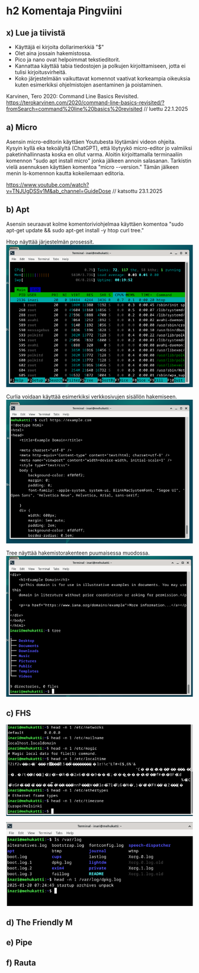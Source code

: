 # h2 Komentaja Pingviini

## x) Lue ja tiivistä

- Käyttäjä ei kirjoita dollarimerkkiä "$"
- Olet aina jossain hakemistossa.
- Pico ja nano ovat helpoimmat tekstieditorit.
- Kannattaa käyttää tabia tiedostojen ja polkujen kirjoittamiseen, jotta ei tulisi kirjoitusvirheitä.
- Koko järjestelmään vaikuttavat komennot vaativat korkeampia oikeuksia kuten esimerkiksi ohjelmistojen asentaminen ja poistaminen.

Karvinen, Tero 2020: Command Line Basics Revisited. https://terokarvinen.com/2020/command-line-basics-revisited/?fromSearch=command%20line%20basics%20revisited // luettu 22.1.2025

## a) Micro

Asensin micro-editorin käyttäen Youtubesta löytämäni videon ohjeita. Kysyin kyllä eka tekoälyltä (ChatGPT), että löytyykö micro-editor jo valmiiksi paketinhallinnasta koska en ollut varma. Aloitin kirjoittamalla terminaaliin komennon "sudo apt install micro" jonka jälkeen annoin salasanan. Tarkistin vielä asennuksen käyttäen komentoa "micro --version." Tämän jälkeen menin ls-komennon kautta kokeilemaan editoria.

https://www.youtube.com/watch?v=TNJUgDSSv1M&ab_channel=GuideDose // katsottu 23.1.2025

## b) Apt

Asensin seuraavat kolme komentoriviohjelmaa käyttäen komentoa "sudo apt-get update && sudo apt-get install -y htop curl tree."

Htop näyttää järjestelmän prosessit.
![Htop](htop.PNG)

Curlia voidaan käyttää esimerkiksi verkkosivujen sisällön hakemiseen.
![Curl](curl.PNG)

Tree näyttää hakemistorakenteen puumaisessa muodossa.
![Tree](tree.PNG)

## c) FHS

![Etc](etc.PNG)

![Var](varlog.PNG)

## d) The Friendly M

## e) Pipe

## f) Rauta
